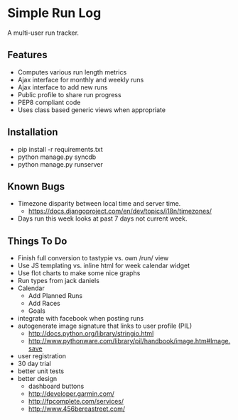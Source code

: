 Simple Run Log
==============

A multi-user run tracker.

Features
--------
* Computes various run length metrics
* Ajax interface for monthly and weekly runs
* Ajax interface to add new runs
* Public profile to share run progress
* PEP8 compliant code
* Uses class based generic views when appropriate

Installation
------------
* pip install -r requirements.txt
* python manage.py syncdb
* python manage.py runserver

Known Bugs
----------
* Timezone disparity between local time and server time.
    * https://docs.djangoproject.com/en/dev/topics/i18n/timezones/
* Days run this week looks at past 7 days not current week.

Things To Do
-------------
* Finish full conversion to tastypie vs. own /run/ view
* Use JS templating vs. inline html for week calendar widget
* Use flot charts to make some nice graphs
* Run types from jack daniels
* Calendar
    * Add Planned Runs
    * Add Races
    * Goals
* integrate with facebook when posting runs
* autogenerate image signature that links to user profile (PIL)
    * http://docs.python.org/library/stringio.html
    * http://www.pythonware.com/library/pil/handbook/image.htm#Image.save
* user registration
* 30 day trial
* better unit tests
* better design
    * dashboard buttons
    * http://developer.garmin.com/
    * http://fpcomplete.com/services/
    * http://www.456bereastreet.com/
